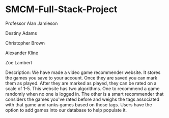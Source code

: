 # SMCM-Full-Stack-Project
Professor Alan Jamieson

Destiny Adams

Christopher Brown

Alexander Kline

Zoe Lambert

Description: We have made a video game recommender website. It stores the games you save to your account. Once they are saved you can mark them as played. 
After they are marked as played, they can be rated on a scale of 1-5. This website has two algorithms. One to recommend a game randomly when no one is logged in. 
The other is a smart recommender that considers the games you've rated before and weighs the tags associated with that game and ranks games based on those tags. 
Users have the option to add games into our database to help populate it.